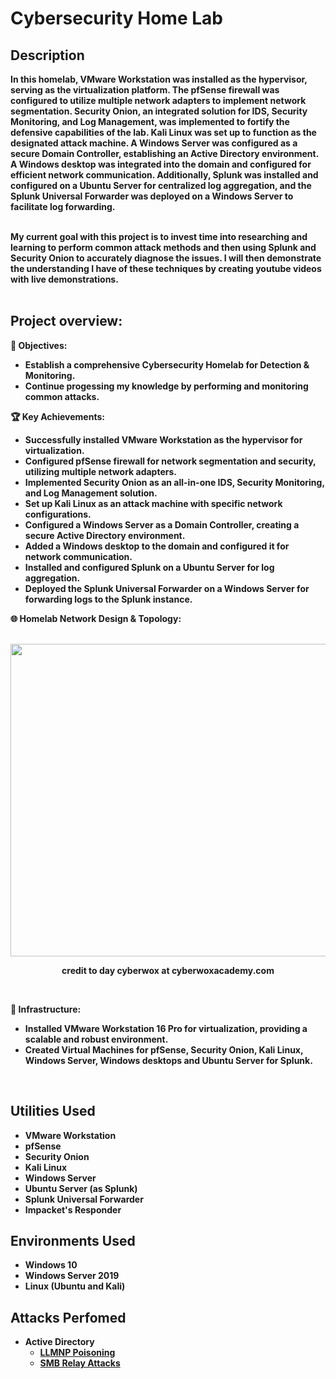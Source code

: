 <h1>Cybersecurity Home Lab</h1>
<b>
<h2>Description</h2>
In this homelab, VMware Workstation was installed as the hypervisor, serving as the virtualization platform. The pfSense firewall was configured to utilize multiple network adapters to implement network segmentation. Security Onion, an integrated solution for IDS, Security Monitoring, and Log Management, was implemented to fortify the defensive capabilities of the lab. Kali Linux was set up to function as the designated attack machine. A Windows Server was configured as a secure Domain Controller, establishing an Active Directory environment. A Windows desktop was integrated into the domain and configured for efficient network communication. Additionally, Splunk was installed and configured on a Ubuntu Server for centralized log aggregation, and the Splunk Universal Forwarder was deployed on a Windows Server to facilitate log forwarding.
<br /><br />
  
My current goal with this project is to invest time into researching and learning to perform common attack methods and then using Splunk and Security Onion to accurately diagnose the issues. I will then demonstrate the understanding I have of these techniques by creating youtube videos with live demonstrations.<br /><br />

<h2>Project overview:</h2>

<p align="center">
  
🎯 Objectives:

  - Establish a comprehensive Cybersecurity Homelab for Detection & Monitoring.
  - Continue progessing my knowledge by performing and monitoring common attacks.

🏆 Key Achievements:

  - Successfully installed VMware Workstation as the hypervisor for virtualization.
  - Configured pfSense firewall for network segmentation and security, utilizing multiple network adapters.
  - Implemented Security Onion as an all-in-one IDS, Security Monitoring, and Log Management solution.
  - Set up Kali Linux as an attack machine with specific network configurations.
  - Configured a Windows Server as a Domain Controller, creating a secure Active Directory environment.
  - Added a Windows desktop to the domain and configured it for network communication.
  - Installed and configured Splunk on a Ubuntu Server for log aggregation.
  - Deployed the Splunk Universal Forwarder on a Windows Server for forwarding logs to the Splunk instance.

🌐 Homelab Network Design & Topology:
<br/><br />

<img width="800" height="500" alt="" src="https://github.com/AlexanderStroer/Cybersecurity-Homelab/assets/122342684/27c5ff48-2f6d-4b1d-87bd-9ed527600e13">
<p align="center">
credit to day cyberwox at cyberwoxacademy.com
</p>

<br />

🔧 Infrastructure:

  - Installed VMware Workstation 16 Pro for virtualization, providing a scalable and robust environment.
  - Created Virtual Machines for pfSense, Security Onion, Kali Linux, Windows Server, Windows desktops and Ubuntu Server for Splunk.
<br />

</b>
<h2>Utilities Used</h2>

- <b>VMware Workstation</b>
- <b>pfSense</b>
- <b>Security Onion</b>
- <b>Kali Linux</b>
- <b>Windows Server</b>
- <b>Ubuntu Server (as Splunk)</b>
- <b>Splunk Universal Forwarder</b>
- <b>Impacket's Responder</b>

<h2>Environments Used </h2>

- <b>Windows 10</b>
- <b>Windows Server 2019</b>
- <b>Linux (Ubuntu and Kali)</b>

<h2>Attacks Perfomed </h2>

- <b>Active Directory</b>
  - <b>[LLMNP Poisoning](https://github.com/AlexanderStroer/Cybersecurity-Homelab/tree/main/attacks/activedirectory/LLMNR%20Poisoning)
  - <b>[SMB Relay Attacks](https://github.com/AlexanderStroer/Cybersecurity-Homelab/tree/main/attacks/activedirectory/SMB)</b>
<br />

</p>

<!--
 ```diff
- text in red
+ text in green
! text in orange
# text in gray
@@ text in purple (and bold)@@
```
--!>
